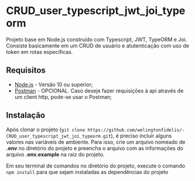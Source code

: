 # CRUD_user_typescript_jwt_joi_typeorm
Projeto base em Node.js construído com Typescript, JWT, TypeORM e Joi. Consiste basicamente em um CRUD de usuário e atutenticação com uso de token em rotas específicas.

## Requisitos
- [Node.js] - Versão 10 ou superior;
- [Postman] - OPCIONAL. Caso deseje fazer requisições à api através de um client http, pode-se usar o Postman;

## Instalação 
Após clonar o projeto (`git clone https://github.com/welingtonfidelis/-CRUD_user_typescript_jwt_joi_typeorm.git`), é preciso incluir alguns valores nas variáveis de ambiente. Para isso, crie um arquivo nomeado de **.env** no diretório do projeto e preencha o arquivo com as informações do arquivo **.env.example** na raiz do projeto.

Em seu terminal de comandos no diretório do projeto, execute o comando `npm install` para que sejam instaladas as dependências do projeto


[Joi]: <https://joi.dev/api/>
[Node.js]: <https://nodejs.org/en/>
[Postman]: <https://www.postman.com/downloads/>
